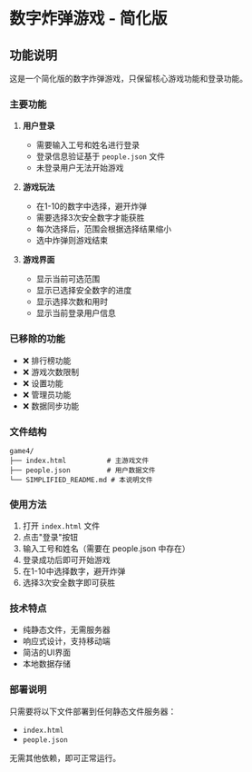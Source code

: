 # 数字炸弹游戏 - 简化版

## 功能说明

这是一个简化版的数字炸弹游戏，只保留核心游戏功能和登录功能。

### 主要功能

1. **用户登录**
   - 需要输入工号和姓名进行登录
   - 登录信息验证基于 `people.json` 文件
   - 未登录用户无法开始游戏

2. **游戏玩法**
   - 在1-10的数字中选择，避开炸弹
   - 需要选择3次安全数字才能获胜
   - 每次选择后，范围会根据选择结果缩小
   - 选中炸弹则游戏结束

3. **游戏界面**
   - 显示当前可选范围
   - 显示已选择安全数字的进度
   - 显示选择次数和用时
   - 显示当前登录用户信息

### 已移除的功能

- ❌ 排行榜功能
- ❌ 游戏次数限制
- ❌ 设置功能
- ❌ 管理员功能
- ❌ 数据同步功能

### 文件结构

```
game4/
├── index.html          # 主游戏文件
├── people.json         # 用户数据文件
└── SIMPLIFIED_README.md # 本说明文件
```

### 使用方法

1. 打开 `index.html` 文件
2. 点击"登录"按钮
3. 输入工号和姓名（需要在 people.json 中存在）
4. 登录成功后即可开始游戏
5. 在1-10中选择数字，避开炸弹
6. 选择3次安全数字即可获胜

### 技术特点

- 纯静态文件，无需服务器
- 响应式设计，支持移动端
- 简洁的UI界面
- 本地数据存储

### 部署说明

只需要将以下文件部署到任何静态文件服务器：
- `index.html`
- `people.json`

无需其他依赖，即可正常运行。
